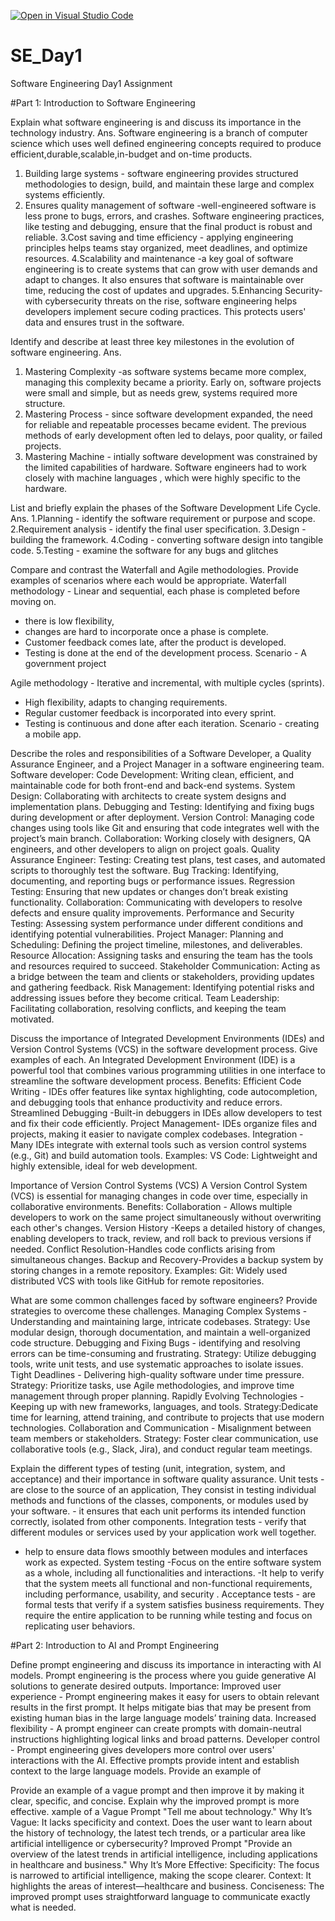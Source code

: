 [![Open in Visual Studio Code](https://classroom.github.com/assets/open-in-vscode-2e0aaae1b6195c2367325f4f02e2d04e9abb55f0b24a779b69b11b9e10269abc.svg)](https://classroom.github.com/online_ide?assignment_repo_id=18744518&assignment_repo_type=AssignmentRepo)
# SE_Day1
Software Engineering Day1 Assignment

#Part 1: Introduction to Software Engineering

Explain what software engineering is and discuss its importance in the technology industry.
Ans. Software engineering is a branch of computer science which uses well defined engineering concepts required to produce efficient,durable,scalable,in-budget and on-time products.
1. Building large systems - software engineering provides structured methodologies to design, build, and maintain these large and complex systems efficiently.
2. Ensures quality management of software -well-engineered software is less prone to bugs, errors, and crashes. Software engineering practices, like testing and debugging, ensure that the final product is robust and reliable.
3.Cost saving and time efficiency - applying engineering principles helps teams stay organized, meet deadlines, and optimize resources. 
4.Scalability and maintenance -a key goal of software engineering is to create systems that can grow with user demands and adapt to changes. It also ensures that software is maintainable over time, reducing the cost of updates and upgrades.
5.Enhancing Security-with cybersecurity threats on the rise, software engineering helps developers implement secure coding practices. This protects users' data and ensures trust in the software.

Identify and describe at least three key milestones in the evolution of software engineering.
Ans. 
1. Mastering Complexity -as software systems became more complex, managing this complexity became a priority. Early on, software projects were small and simple, but as needs grew, systems required more structure.
2. Mastering Process - since software development expanded, the need for reliable and repeatable processes became evident. The previous methods of early development often led to delays, poor quality, or failed projects.
3. Mastering Machine - intially software development was constrained by the limited capabilities of hardware. Software engineers had to work closely with machine languages , which were highly specific to the hardware.


List and briefly explain the phases of the Software Development Life Cycle.
Ans.
1.Planning - identify the software requirement or purpose and scope.
2.Requirement analysis - identify the final user specification. 
3.Design - building the framework. 
4.Coding - converting software design into tangible code.
5.Testing - examine the software for any bugs and glitches



Compare and contrast the Waterfall and Agile methodologies. Provide examples of scenarios where each would be appropriate.
Waterfall methodology - Linear and sequential, each phase is completed before moving on. 
 - there is low flexibility,
 - changes are hard to incorporate once a phase is complete.
 - Customer feedback comes late, after the product is developed.
 - Testing is done at the end of the development process.
Scenario - A government project

Agile methodology - Iterative and incremental, with multiple cycles (sprints). 
- High flexibility, adapts to changing requirements. 
- Regular customer feedback is incorporated into every sprint. 
- Testing is continuous and done after each iteration.
Scenario - creating a mobile app.

Describe the roles and responsibilities of a Software Developer, a Quality Assurance Engineer, and a Project Manager in a software engineering team.
Software developer:
Code Development: Writing clean, efficient, and maintainable code for both front-end and back-end systems.
System Design: Collaborating with architects to create system designs and implementation plans.
Debugging and Testing: Identifying and fixing bugs during development or after deployment.
Version Control: Managing code changes using tools like Git and ensuring that code integrates well with the project’s main branch.
Collaboration: Working closely with designers, QA engineers, and other developers to align on project goals.
Quality Assurance Engineer:
Testing: Creating test plans, test cases, and automated scripts to thoroughly test the software.
Bug Tracking: Identifying, documenting, and reporting bugs or performance issues.
Regression Testing: Ensuring that new updates or changes don’t break existing functionality.
Collaboration: Communicating with developers to resolve defects and ensure quality improvements.
Performance and Security Testing: Assessing system performance under different conditions and identifying potential vulnerabilities.
Project Manager:
Planning and Scheduling: Defining the project timeline, milestones, and deliverables.
Resource Allocation: Assigning tasks and ensuring the team has the tools and resources required to succeed.
Stakeholder Communication: Acting as a bridge between the team and clients or stakeholders, providing updates and gathering feedback.
Risk Management: Identifying potential risks and addressing issues before they become critical.
Team Leadership: Facilitating collaboration, resolving conflicts, and keeping the team motivated.

Discuss the importance of Integrated Development Environments (IDEs) and Version Control Systems (VCS) in the software development process. Give examples of each.
An Integrated Development Environment (IDE) is a powerful tool that combines various programming utilities in one interface to streamline the software development process.
Benefits:
Efficient Code Writing - IDEs offer features like syntax highlighting, code autocompletion, and debugging tools that enhance productivity and reduce errors.
Streamlined Debugging -Built-in debuggers in IDEs allow developers to test and fix their code efficiently.
Project Management- IDEs organize files and projects, making it easier to navigate complex codebases.
Integration - Many IDEs integrate with external tools such as version control systems (e.g., Git) and build automation tools.
Examples:
VS Code: Lightweight and highly extensible, ideal for web development.

Importance of Version Control Systems (VCS)
A Version Control System (VCS) is essential for managing changes in code over time, especially in collaborative environments.
Benefits:
Collaboration - Allows multiple developers to work on the same project simultaneously without overwriting each other's changes.
Version History -Keeps a detailed history of changes, enabling developers to track, review, and roll back to previous versions if needed.
Conflict Resolution-Handles code conflicts arising from simultaneous changes.
Backup and Recovery-Provides a backup system by storing changes in a remote repository.
Examples:
Git: Widely used distributed VCS with tools like GitHub for remote repositories.

What are some common challenges faced by software engineers? Provide strategies to overcome these challenges.
Managing Complex Systems - Understanding and maintaining large, intricate codebases.
Strategy: Use modular design, thorough documentation, and maintain a well-organized code structure.
Debugging and Fixing Bugs - identifying and resolving errors can be time-consuming and frustrating.
Strategy: Utilize debugging tools, write unit tests, and use systematic approaches to isolate issues.
Tight Deadlines - Delivering high-quality software under time pressure.
Strategy: Prioritize tasks, use Agile methodologies, and improve time management through proper planning.
Rapidly Evolving Technologies -Keeping up with new frameworks, languages, and tools.
Strategy:Dedicate time for learning, attend training, and contribute to projects that use modern technologies.
Collaboration and Communication - Misalignment between team members or stakeholders.
Strategy: Foster clear communication, use collaborative tools (e.g., Slack, Jira), and conduct regular team meetings.


Explain the different types of testing (unit, integration, system, and acceptance) and their importance in software quality assurance.
Unit tests - are close to the source of an application, They consist in testing individual methods and functions of the classes, components, or modules used by your software. - it ensures that each unit performs its intended function correctly, isolated from other components.
 Integration tests - verify that different modules or services used by your application work well together.
 - help to ensure data flows smoothly between modules and interfaces work as expected.
 System testing -Focus on the entire software system as a whole, including all functionalities and interactions.
 -It help to verify that the system meets all functional and non-functional requirements, including performance, usability, and security .
Acceptance tests - are formal tests that verify if a system satisfies business requirements. They require the entire application to be running while testing and focus on replicating user behaviors. 



#Part 2: Introduction to AI and Prompt Engineering


Define prompt engineering and discuss its importance in interacting with AI models.
Prompt engineering  is the process where you guide generative AI solutions to generate desired outputs.
Importance:
Improved user experience - Prompt engineering makes it easy for users to obtain relevant results in the first prompt. It helps mitigate bias that may be present from existing human bias in the large language models’ training data.
Increased flexibility - A prompt engineer can create prompts with domain-neutral instructions highlighting logical links and broad patterns.
Developer control - Prompt engineering gives developers more control over users' interactions with the AI. Effective prompts provide intent and establish context to the large language models. Provide an example of 


Provide an example of a vague prompt and then improve it by making it clear, specific, and concise. Explain why the improved prompt is more effective.
xample of a Vague Prompt
"Tell me about technology."
Why It’s Vague:
It lacks specificity and context. Does the user want to learn about the history of technology, the latest tech trends, or a particular area like artificial intelligence or cybersecurity?
Improved Prompt
"Provide an overview of the latest trends in artificial intelligence, including applications in healthcare and business."
Why It’s More Effective:
Specificity: The focus is narrowed to artificial intelligence, making the scope clearer.
Context: It highlights the areas of interest—healthcare and business.
Conciseness: The improved prompt uses straightforward language to communicate exactly what is needed.
